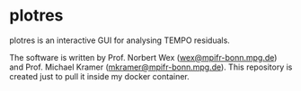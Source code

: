 # plotres
plotres is an interactive GUI for analysing TEMPO residuals. 

The software is written by Prof. Norbert Wex (wex@mpifr-bonn.mpg.de) and Prof. Michael Kramer (mkramer@mpifr-bonn.mpg.de). This repository is created just to pull it inside my docker container. 
